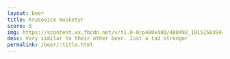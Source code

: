 ```yaml
---
layout: beer
title: Krusovice musketyr
score: 8
img: https://scontent.xx.fbcdn.net/v/t1.0-0/p480x480/480492_10151563944828745_302604960_n.jpg?oh=6d669242b8c375f0cc302c4eb091e977&oe=59114E45
desc: Very similar to their other beer. Just a tad stronger
permalink: /beer/:title.html
---
```

